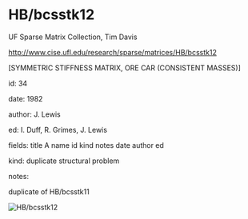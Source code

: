 # HB/bcsstk12

 UF Sparse Matrix Collection, Tim Davis

 http://www.cise.ufl.edu/research/sparse/matrices/HB/bcsstk12

 [SYMMETRIC STIFFNESS MATRIX, ORE CAR (CONSISTENT MASSES)]

 id: 34

 date: 1982

 author: J. Lewis

 ed: I. Duff, R. Grimes, J. Lewis

 fields: title A name id kind notes date author ed

 kind: duplicate structural problem

 notes:

 duplicate of HB/bcsstk11

![HB/bcsstk12](http://www2.research.att.com/~yifanhu/GALLERY/GRAPHS/GIF_SMALL/HB@bcsstk12.gif)